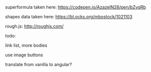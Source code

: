 superformula taken here: https://codepen.io/AzazelN28/pen/bZvqRb

shapes data taken here: https://bl.ocks.org/mbostock/1021103

rough.js: http://roughjs.com/

todo:

link list, more bodies

use image buttons

translate from vanilla to angular?


